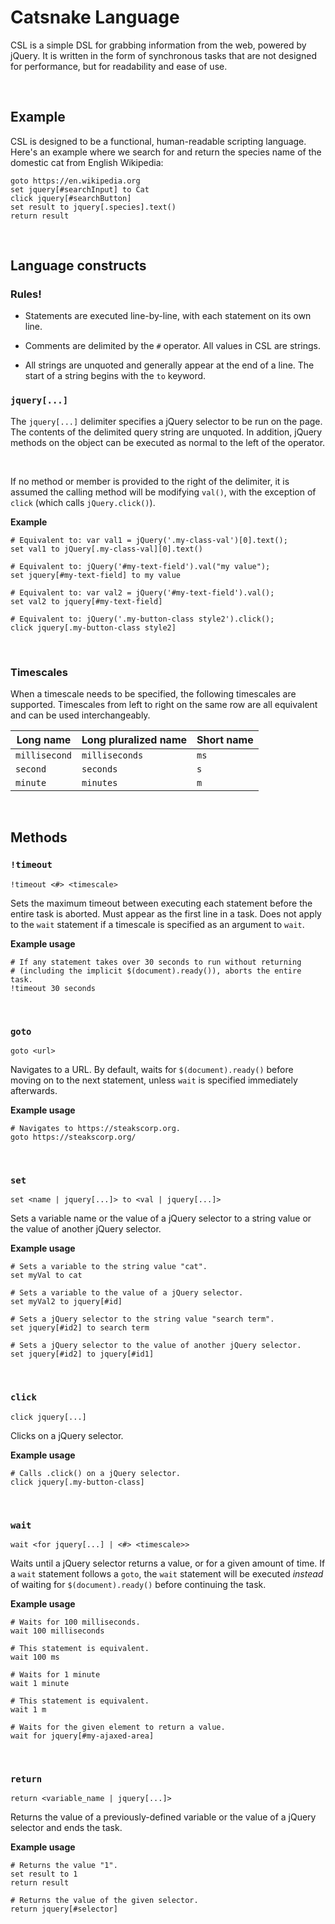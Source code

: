 Catsnake Language
=================

CSL is a simple DSL for grabbing information from the web, powered by jQuery. It
is written in the form of synchronous tasks that are not designed for
performance, but for readability and ease of use.

 

Example
-------

CSL is designed to be a functional, human-readable scripting language. Here's an
example where we search for and return the species name of the domestic cat from
English Wikipedia:

~~~~~~~~~~~~~~~~~~~~~~~~~~~~~~~~~~~~~~~~~~~~~~~~~~~~~~~~~~~~~~~~~~~~~~~~~~~~~~~~
goto https://en.wikipedia.org
set jquery[#searchInput] to Cat
click jquery[#searchButton]
set result to jquery[.species].text()
return result
~~~~~~~~~~~~~~~~~~~~~~~~~~~~~~~~~~~~~~~~~~~~~~~~~~~~~~~~~~~~~~~~~~~~~~~~~~~~~~~~

 

Language constructs
-------------------

### Rules!

-   Statements are executed line-by-line, with each statement on its own line.

-   Comments are delimited by the `#` operator. All values in CSL are strings.

-   All strings are unquoted and generally appear at the end of a line. The
    start of a string begins with the `to` keyword.

### `jquery[...]` 

The `jquery[...]` delimiter specifies a jQuery selector to be run on the page.
The contents of the delimited query string are unquoted. In addition, jQuery
methods on the object can be executed as normal to the left of the operator.

 

If no method or member is provided to the right of the delimiter, it is assumed
the calling method will be modifying `val()`, with the exception of `click`
(which calls `jQuery.click()`).

**Example**

~~~~~~~~~~~~~~~~~~~~~~~~~~~~~~~~~~~~~~~~~~~~~~~~~~~~~~~~~~~~~~~~~~~~~~~~~~~~~~~~
# Equivalent to: var val1 = jQuery('.my-class-val')[0].text();
set val1 to jQuery[.my-class-val][0].text()

# Equivalent to: jQuery('#my-text-field').val("my value");
set jquery[#my-text-field] to my value

# Equivalent to: var val2 = jQuery('#my-text-field').val();
set val2 to jquery[#my-text-field]

# Equivalent to: jQuery('.my-button-class style2').click();
click jquery[.my-button-class style2]
~~~~~~~~~~~~~~~~~~~~~~~~~~~~~~~~~~~~~~~~~~~~~~~~~~~~~~~~~~~~~~~~~~~~~~~~~~~~~~~~

 

### Timescales

When a timescale needs to be specified, the following timescales are supported.
Timescales from left to right on the same row are all equivalent and can be used
interchangeably.

| **Long name**  | **Long pluralized name**  | **Short name**  |
|----------------|---------------------------|-----------------|
| `millisecond`  | `milliseconds`            | `ms`            |
| `second`       | `seconds`                 | `s`             |
| `minute`       | `minutes`                 | `m`             |

 

Methods
-------

### `!timeout` 

~~~~~~~~~~~~~~~~~~~~~~~~~~~~~~~~~~~~~~~~~~~~~~~~~~~~~~~~~~~~~~~~~~~~~~~~~~~~~~~~
!timeout <#> <timescale>
~~~~~~~~~~~~~~~~~~~~~~~~~~~~~~~~~~~~~~~~~~~~~~~~~~~~~~~~~~~~~~~~~~~~~~~~~~~~~~~~

Sets the maximum timeout between executing each statement before the entire task
is aborted. Must appear as the first line in a task. Does not apply to the
`wait` statement if a timescale is specified as an argument to `wait`.

**Example usage**

~~~~~~~~~~~~~~~~~~~~~~~~~~~~~~~~~~~~~~~~~~~~~~~~~~~~~~~~~~~~~~~~~~~~~~~~~~~~~~~~
# If any statement takes over 30 seconds to run without returning 
# (including the implicit $(document).ready()), aborts the entire task.
!timeout 30 seconds
~~~~~~~~~~~~~~~~~~~~~~~~~~~~~~~~~~~~~~~~~~~~~~~~~~~~~~~~~~~~~~~~~~~~~~~~~~~~~~~~

 

### `goto`

~~~~~~~~~~~~~~~~~~~~~~~~~~~~~~~~~~~~~~~~~~~~~~~~~~~~~~~~~~~~~~~~~~~~~~~~~~~~~~~~
goto <url>
~~~~~~~~~~~~~~~~~~~~~~~~~~~~~~~~~~~~~~~~~~~~~~~~~~~~~~~~~~~~~~~~~~~~~~~~~~~~~~~~

Navigates to a URL. By default, waits for `$(document).ready()` before moving on
to the next statement, unless `wait` is specified immediately afterwards.

**Example usage**

~~~~~~~~~~~~~~~~~~~~~~~~~~~~~~~~~~~~~~~~~~~~~~~~~~~~~~~~~~~~~~~~~~~~~~~~~~~~~~~~
# Navigates to https://steakscorp.org.
goto https://steakscorp.org/
~~~~~~~~~~~~~~~~~~~~~~~~~~~~~~~~~~~~~~~~~~~~~~~~~~~~~~~~~~~~~~~~~~~~~~~~~~~~~~~~

 

### `set`

~~~~~~~~~~~~~~~~~~~~~~~~~~~~~~~~~~~~~~~~~~~~~~~~~~~~~~~~~~~~~~~~~~~~~~~~~~~~~~~~
set <name | jquery[...]> to <val | jquery[...]>
~~~~~~~~~~~~~~~~~~~~~~~~~~~~~~~~~~~~~~~~~~~~~~~~~~~~~~~~~~~~~~~~~~~~~~~~~~~~~~~~

Sets a variable name or the value of a jQuery selector to a string value or the
value of another jQuery selector.

**Example usage**

~~~~~~~~~~~~~~~~~~~~~~~~~~~~~~~~~~~~~~~~~~~~~~~~~~~~~~~~~~~~~~~~~~~~~~~~~~~~~~~~
# Sets a variable to the string value "cat".
set myVal to cat

# Sets a variable to the value of a jQuery selector.
set myVal2 to jquery[#id]

# Sets a jQuery selector to the string value "search term".
set jquery[#id2] to search term

# Sets a jQuery selector to the value of another jQuery selector.
set jquery[#id2] to jquery[#id1]
~~~~~~~~~~~~~~~~~~~~~~~~~~~~~~~~~~~~~~~~~~~~~~~~~~~~~~~~~~~~~~~~~~~~~~~~~~~~~~~~

 

### `click`

~~~~~~~~~~~~~~~~~~~~~~~~~~~~~~~~~~~~~~~~~~~~~~~~~~~~~~~~~~~~~~~~~~~~~~~~~~~~~~~~
click jquery[...]
~~~~~~~~~~~~~~~~~~~~~~~~~~~~~~~~~~~~~~~~~~~~~~~~~~~~~~~~~~~~~~~~~~~~~~~~~~~~~~~~

Clicks on a jQuery selector.

**Example usage**

~~~~~~~~~~~~~~~~~~~~~~~~~~~~~~~~~~~~~~~~~~~~~~~~~~~~~~~~~~~~~~~~~~~~~~~~~~~~~~~~
# Calls .click() on a jQuery selector.
click jquery[.my-button-class]
~~~~~~~~~~~~~~~~~~~~~~~~~~~~~~~~~~~~~~~~~~~~~~~~~~~~~~~~~~~~~~~~~~~~~~~~~~~~~~~~

 

### `wait`

~~~~~~~~~~~~~~~~~~~~~~~~~~~~~~~~~~~~~~~~~~~~~~~~~~~~~~~~~~~~~~~~~~~~~~~~~~~~~~~~
wait <for jquery[...] | <#> <timescale>>
~~~~~~~~~~~~~~~~~~~~~~~~~~~~~~~~~~~~~~~~~~~~~~~~~~~~~~~~~~~~~~~~~~~~~~~~~~~~~~~~

Waits until a jQuery selector returns a value, or for a given amount of time. If
a `wait` statement follows a `goto`, the `wait` statement will be executed
*instead* of waiting for `$(document).ready()` before continuing the task.

**Example usage**

~~~~~~~~~~~~~~~~~~~~~~~~~~~~~~~~~~~~~~~~~~~~~~~~~~~~~~~~~~~~~~~~~~~~~~~~~~~~~~~~
# Waits for 100 milliseconds.
wait 100 milliseconds

# This statement is equivalent.
wait 100 ms

# Waits for 1 minute
wait 1 minute

# This statement is equivalent.
wait 1 m

# Waits for the given element to return a value.
wait for jquery[#my-ajaxed-area]
~~~~~~~~~~~~~~~~~~~~~~~~~~~~~~~~~~~~~~~~~~~~~~~~~~~~~~~~~~~~~~~~~~~~~~~~~~~~~~~~

 

### `return` 

~~~~~~~~~~~~~~~~~~~~~~~~~~~~~~~~~~~~~~~~~~~~~~~~~~~~~~~~~~~~~~~~~~~~~~~~~~~~~~~~
return <variable_name | jquery[...]>
~~~~~~~~~~~~~~~~~~~~~~~~~~~~~~~~~~~~~~~~~~~~~~~~~~~~~~~~~~~~~~~~~~~~~~~~~~~~~~~~

Returns the value of a previously-defined variable or the value of a jQuery
selector and ends the task.

**Example usage**

~~~~~~~~~~~~~~~~~~~~~~~~~~~~~~~~~~~~~~~~~~~~~~~~~~~~~~~~~~~~~~~~~~~~~~~~~~~~~~~~
# Returns the value "1".
set result to 1
return result

# Returns the value of the given selector.
return jquery[#selector]
~~~~~~~~~~~~~~~~~~~~~~~~~~~~~~~~~~~~~~~~~~~~~~~~~~~~~~~~~~~~~~~~~~~~~~~~~~~~~~~~
